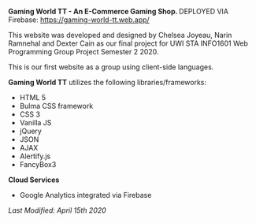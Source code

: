 <strong>Gaming World TT - An E-Commerce Gaming Shop.
</strong>
DEPLOYED VIA Firebase: https://gaming-world-tt.web.app/

This website was developed and designed by Chelsea Joyeau, Narin Ramnehal and Dexter Cain as our final project for UWI STA INFO1601 Web Programming Group Project Semester 2 2020.

This is our first website as a group using client-side languages.

<strong>Gaming World TT</strong> utilizes the following libraries/frameworks:
- HTML 5
- Bulma CSS framework
- CSS 3
- Vanilla JS
- jQuery
- JSON
- AJAX
- Alertify.js
- FancyBox3

<strong>Cloud Services</strong><br>
- Google Analytics integrated via Firebase

<em>Last Modified: April 15th 2020
</em>

